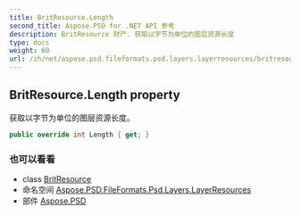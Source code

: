 ```yaml
---
title: BritResource.Length
second_title: Aspose.PSD for .NET API 参考
description: BritResource 财产. 获取以字节为单位的图层资源长度
type: docs
weight: 60
url: /zh/net/aspose.psd.fileformats.psd.layers.layerresources/britresource/length/
---
```

## BritResource.Length property

获取以字节为单位的图层资源长度。

```csharp
public override int Length { get; }
```

### 也可以看看

* class [BritResource](../)
* 命名空间 [Aspose.PSD.FileFormats.Psd.Layers.LayerResources](../../britresource/)
* 部件 [Aspose.PSD](../../../)


